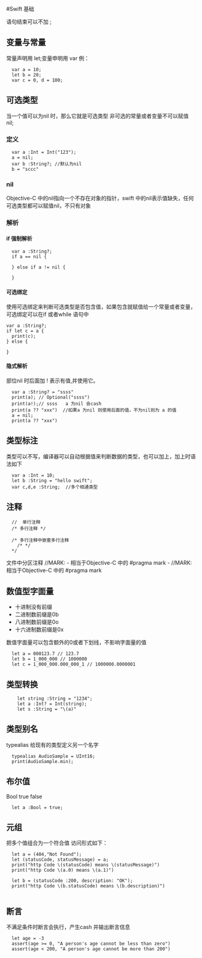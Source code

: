 #Swift 基础

语句结束可以不加  ;

## 变量与常量
常量声明用 let;变量申明用 var 
例：

``` 
  var a = 10;
  let b = 20;
  var c = 0, d = 100;
```

## 可选类型
当一个值可以为nil 时，那么它就是可选类型
非可选的常量或者变量不可以赋值nil;

### 定义

```
  var a :Int = Int("123");
  a = nil;
  var b :String?; //默认为nil
  b = "sccc"
```
### nil 
Objective-C 中的nil指向一个不存在对象的指针，swift 中的nil表示值缺失，任何可选类型都可以赋值nil，不只有对象

### 解析

#### if 强制解析

```
  var a :String?;
  if a == nil {
 
  } else if a != nil {

  }
```

#### 可选绑定
使用可选绑定来判断可选类型是否包含值，如果包含就赋值给一个常量或者变量，可选绑定可以在if 或者while 语句中

```
var a :String?;
if let c = a {
  print(c);
} else {

}
```

#### 隐式解析
部位nil 时后面加 ! 表示有值,并使用它。

```
  var a :String? = "ssss"
  print(a); // Optional("ssss")
  print(a!);// ssss   a 为nil 会cash
  print(a ?? "xxx")  //如果a 为nil 则使用后面的值，不为nil则为 a 的值
  a = nil;
  print(a ?? "xxx")

```

## 类型标注
类型可以不写，编译器可以自动根据值来判断数据的类型，也可以加上，加上时语法如下

```
  var a :Int = 10;
  let b :String = "hello swift";
  var c,d,e :String;  //多个相通类型

```

## 注释

```
  //  单行注释
  /* 多行注释 */

  /* 多行注释中嵌套多行注释 
    /* */
  */

```
文件中分区注释
  //MARK: -   相当于Objective-C 中的 #pragma mark - 
  //MARK:     相当于Objective-C 中的 #pragma mark

## 数值型字面量

* 十进制没有前缀
* 二进制数前缀是0b
* 八进制数前缀是0o
* 十六进制数前缀是0x

数值字面量可以包含额外的0或者下划线，不影响字面量的值

```
  let a = 000123.7 // 123.7
  let b = 1_000_000 // 1000000
  let c = 1_000_000.000_000_1 // 1000000.0000001
```

## 类型转换

``` 
    let string :String = "1234";
    let a :Int? = Int(string);
    let s :String = "\(a)"

```

## 类型别名
typealias 给现有的类型定义另一个名字

```
  typealias AudioSample = UInt16;
  print(AudioSample.min);
```

## 布尔值
Bool  true false 

```
  let a :Bool = true;

```

## 元组
把多个值组合为一个符合值
访问形式如下：

```
  let a = (404,"Not Found");
  let (statusCode, statusMessage) = a;
  print("http Code \(statusCode) means \(statusMessage)")
  print("http Code \(a.0) means \(a.1)")
  
  let b = (statusCode :200, description: "OK");
  print("http Code \(b.statusCode) means \(b.description)")
  
```

## 断言
不满足条件时断言会执行，产生cash 并输出断言信息

```
  let age = -3
  assert(age >= 0, "A person's age cannot be less than zero")
  assert(age < 200, "A person's age cannot be more than 200")

```


